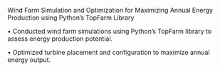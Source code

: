 Wind Farm Simulation and Optimization for Maximizing Annual Energy Production using Python’s TopFarm Library

 • Conducted wind farm simulations using Python’s TopFarm library to assess energy production potential.
 
 • Optimized turbine placement and configuration to maximize annual energy output.
